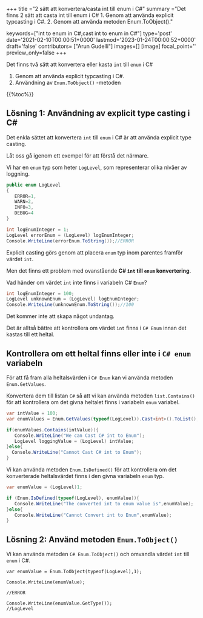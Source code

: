 +++
title   ="2 sätt att konvertera/casta int till enum i C#"
summary ="Det finns 2 sätt att casta int till enum i C# 1. Genom att använda explicit typcasting i C#. 2. Genom att använda metoden Enum.ToObject()."

keywords=["int to enum in C#,cast int to enum in C#"]
type='post'
date='2021-02-10T00:00:51+0000'
lastmod='2023-01-24T00:00:52+0000'
draft='false'
contributors= ["Arun Gudelli"]
images=[]
[image]
focal_point=''
preview_only=false
+++


Det finns två sätt att konvertera eller kasta `int` till `enum` i C#

1. Genom att använda explicit typcasting i C#.
2. Användning av `Enum.ToObject()` -metoden

{{%toc%}}

## Lösning 1: Användning av explicit type casting i C#

Det enkla sättet att konvertera `int` till `enum` i C# är att använda explicit type casting.

Låt oss gå igenom ett exempel för att förstå det närmare.

Vi har en `enum` typ som heter `LogLevel`, som representerar olika nivåer av loggning.

```csharp
public enum LogLevel
{
   ERROR=1, 
   WARN=2, 
   INFO=3, 
   DEBUG=4
}

int logEnumInteger = 1;
LogLevel errorEnum = (LogLevel) logEnumInteger;
Console.WriteLine(errorEnum.ToString());//ERROR
```

Explicit casting görs genom att placera `enum` typ inom parentes framför värdet `int`.

Men det finns ett problem med ovanstående **C# `int` till `enum` konvertering**.

Vad händer om värdet `int` inte finns i variabeln C# `Enum`?

```csharp
int logEnumInteger = 100;
LogLevel unknownEnum = (LogLevel) logEnumInteger;
Console.WriteLine(unknownEnum.ToString());//100
```

Det kommer inte att skapa något undantag.

Det är alltså bättre att kontrollera om värdet `int` finns i `C# Enum` innan det kastas till ett heltal.

## Kontrollera om ett heltal finns eller inte i `C# enum` variabeln

För att få fram alla heltalsvärden i `C# Enum` kan vi använda metoden `Enum.GetValues`.

Konvertera dem till listan `C#` så att vi kan använda metoden `list.Contains()` för att kontrollera om det givna heltalet finns i variabeln `enum` variabel.

```csharp
var intValue = 100;
var enumValues = Enum.GetValues(typeof(LogLevel)).Cast<int>().ToList();

if(enumValues.Contains(intValue)){
   Console.WriteLine("We can Cast C# int to Enum");  
   LogLevel loggingValue = (LogLevel) intValue;
}else{
  Console.WriteLine("Cannot Cast C# int to Enum");
}

```
Vi kan använda metoden `Enum.IsDefined()` för att kontrollera om det konverterade heltalsvärdet finns i den givna variabeln `enum` typ.  

```csharp
var enumValue = (LogLevel)1;

if (Enum.IsDefined(typeof(LogLevel), enumValue)){
   Console.WriteLine("The converted int to enum value is",enumValue);
}else{
   Console.WriteLine("Cannot Convert int to Enum",enumValue);
}
```


## Lösning 2: Använd metoden `Enum.ToObject()` 

Vi kan använda metoden `C# Enum.ToObject()` och omvandla värdet `int` till `enum` i C#.

```
var enumValue = Enum.ToObject(typeof(LogLevel),1);

Console.WriteLine(enumValue);

//ERROR

Console.WriteLine(enumValue.GetType());
//LogLevel

```





